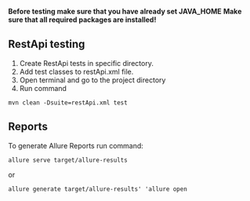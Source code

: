 
**Before testing make sure that you have already set JAVA_HOME**
**Make sure that all required packages are installed!**

## RestApi testing

1. Create RestApi tests in specific directory. 
2. Add test classes to restApi.xml file.
3. Open terminal and go to the project directory
4. Run command 

`mvn clean -Dsuite=restApi.xml test`

## Reports
To generate Allure Reports run command:

`allure serve target/allure-results`

or 

`allure generate target/allure-results'
'allure open`
 
